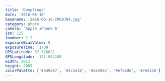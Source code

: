 ```yaml
---
title: 'Dumplings'
date: '2016-06-16'
basename: '2016-06-16-IMG0784.jpg'
category: photo
camera: 'Apple iPhone 6'
iso: 125
fnumber: 2.2
exposureBiasValue: 0
exposureTime: '1/30'
GPSLatitude: 37.326022
GPSLongitude: -121.944108
width: 3013
height: 2009
colorPalette: ['#b49a87', '#2c1e18', '#5e392a', '#efe2d6', '#7e5136']
---
```

